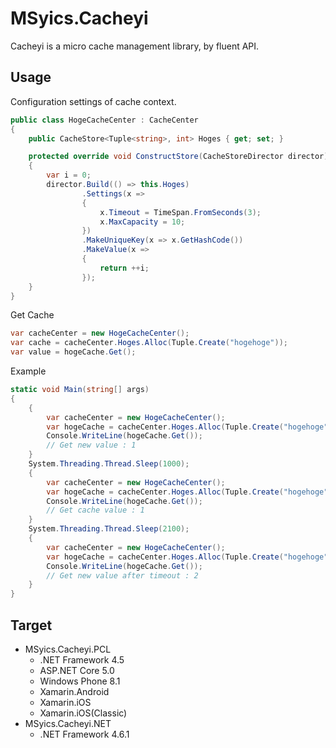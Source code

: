 # MSyics.Cacheyi

Cacheyi is a micro cache management library, by fluent API.

## Usage

Configuration settings of cache context.
```csharp
public class HogeCacheCenter : CacheCenter
{
    public CacheStore<Tuple<string>, int> Hoges { get; set; }

    protected override void ConstructStore(CacheStoreDirector director)
    {
        var i = 0;
        director.Build(() => this.Hoges)
                .Settings(x =>
                {
                    x.Timeout = TimeSpan.FromSeconds(3);
                    x.MaxCapacity = 10;
                })
                .MakeUniqueKey(x => x.GetHashCode())
                .MakeValue(x =>
                {
                    return ++i;
                });
    }
}
```

Get Cache
```csharp
var cacheCenter = new HogeCacheCenter();
var cache = cacheCenter.Hoges.Alloc(Tuple.Create("hogehoge"));
var value = hogeCache.Get();
```

Example
```csharp
static void Main(string[] args)
{
    {
        var cacheCenter = new HogeCacheCenter();
        var hogeCache = cacheCenter.Hoges.Alloc(Tuple.Create("hogehoge"));
        Console.WriteLine(hogeCache.Get());
        // Get new value : 1
    }
    System.Threading.Thread.Sleep(1000);
    {
        var cacheCenter = new HogeCacheCenter();
        var hogeCache = cacheCenter.Hoges.Alloc(Tuple.Create("hogehoge"));
        Console.WriteLine(hogeCache.Get());
        // Get cache value : 1
    }
    System.Threading.Thread.Sleep(2100);
    {
        var cacheCenter = new HogeCacheCenter();
        var hogeCache = cacheCenter.Hoges.Alloc(Tuple.Create("hogehoge"));
        Console.WriteLine(hogeCache.Get());
        // Get new value after timeout : 2
    }
}
```
## Target
* MSyics.Cacheyi.PCL
  + .NET Framework 4.5
  + ASP.NET Core 5.0
  + Windows Phone 8.1
  + Xamarin.Android
  + Xamarin.iOS
  + Xamarin.iOS(Classic)
* MSyics.Cacheyi.NET
  + .NET Framework 4.6.1
